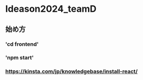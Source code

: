 # Ideason2024_teamD
## 始め方
### 'cd frontend'
### 'npm start'
### https://kinsta.com/jp/knowledgebase/install-react/